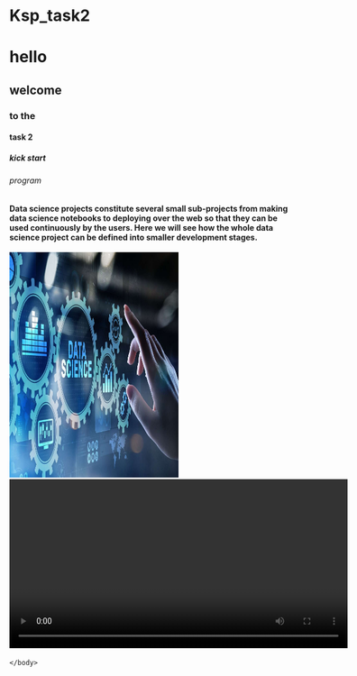 <!DOCTYPE html>
<html>
    <head>
        <h1>Ksp_task2</h1>
    </head>
    <body>
        <h1>hello</h1>
        <h2>welcome</h2>
        <h3>to the</h3>
        <h4>task 2</h4>
        <h5>kick start</h5>
        <h6>program</h6>
        <p><h4>Data science projects constitute several small sub-projects from making data science notebooks to deploying over the web so that they can be used continuously by the users. Here we will see how the whole data science project can be defined into smaller development stages.</h4></p>
        <img height="400" width="300"  src="Data.jpg" alt="data science">
        <video width="600" controls>
            <source src="video.mp4.mp4" type="video/mp4">
        </video>
        
    </body>
</html>
